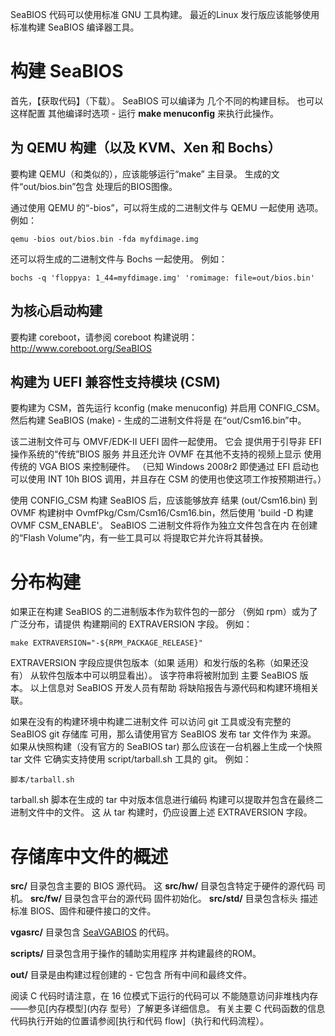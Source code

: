 SeaBIOS 代码可以使用标准 GNU 工具构建。 最近的Linux
发行版应该能够使用标准构建 SeaBIOS
编译器工具。

构建 SeaBIOS
===============

首先，【获取代码】（下载）。 SeaBIOS 可以编译为
几个不同的构建目标。 也可以这样配置
其他编译时选项 - 运行 **make menuconfig** 来执行此操作。

为 QEMU 构建（以及 KVM、Xen 和 Bochs）
-----------------------------------------------------------

要构建 QEMU（和类似的），应该能够运行“make”
主目录。 生成的文件“out/bios.bin”包含
处理后的BIOS图像。

通过使用 QEMU 的“-bios”，可以将生成的二进制文件与 QEMU 一起使用
选项。 例如：

`qemu -bios out/bios.bin -fda myfdimage.img`

还可以将生成的二进制文件与 Bochs 一起使用。 例如：

`bochs -q 'floppya: 1_44=myfdimage.img' 'romimage: file=out/bios.bin'`

为核心启动构建
------------------

要构建 coreboot，请参阅 coreboot 构建说明：
<http://www.coreboot.org/SeaBIOS>

构建为 UEFI 兼容性支持模块 (CSM)
--------------------------------------------------

要构建为 CSM，首先运行 kconfig (make menuconfig) 并启用
CONFIG_CSM。 然后构建 SeaBIOS (make) - 生成的二进制文件将是
在“out/Csm16.bin”中。

该二进制文件可与 OMVF/EDK-II UEFI 固件一起使用。 它会
提供用于引导非 EFI 操作系统的“传统”BIOS 服务
并且还允许 OVMF 在其他不支持的视频上显示
使用传统的 VGA BIOS 来控制硬件。 （已知 Windows 2008r2
即使通过 EFI 启动也可以使用 INT 10h BIOS 调用，并且存在
CSM 的使用也使这项工作按预期进行。）

使用 CONFIG_CSM 构建 SeaBIOS 后，应该能够放弃
结果 (out/Csm16.bin) 到 OVMF 构建树中
OvmfPkg/Csm/Csm16/Csm16.bin，然后使用 'build -D 构建 OVMF
CSM_ENABLE'。 SeaBIOS 二进制文件将作为独立文件包含在内
在创建的“Flash Volume”内，有一些工具可以
将提取它并允许将其替换。

分布构建
===================

如果正在构建 SeaBIOS 的二进制版本作为软件包的一部分
（例如 rpm）或为了广泛分布，请提供
构建期间的 EXTRAVERSION 字段。 例如：

`make EXTRAVERSION="-${RPM_PACKAGE_RELEASE}"`

EXTRAVERSION 字段应提供包版本（如果
适用）和发行版的名称（如果还没有）
从软件包版本中可以明显看出）。 该字符串将被附加到
主要 SeaBIOS 版本。 以上信息对 SeaBIOS 开发人员有帮助
将缺陷报告与源代码和构建环境相关联。

如果在没有的构建环境中构建二进制文件
可以访问 git 工具或没有完整的 SeaBIOS git 存储库
可用，那么请使用官方 SeaBIOS 发布 tar 文件作为
来源。 如果从快照构建（没有官方的
SeaBIOS tar) 那么应该在一台机器上生成一个快照 tar 文件
它确实支持使用 script/tarball.sh 工具的 git。 例如：

`脚本/tarball.sh`

tarball.sh 脚本在生成的 tar 中对版本信息进行编码
构建可以提取并包含在最终二进制文件中的文件。 这
从 tar 构建时，仍应设置上述 EXTRAVERSION 字段。

存储库中文件的概述
=====================================

**src/** 目录包含主要的 BIOS 源代码。 这
**src/hw/** 目录包含特定于硬件的源代码
司机。 **src/fw/** 目录包含平台的源代码
固件初始化。 **src/std/** 目录包含标头
描述标准 BIOS、固件和硬件接口的文件。

**vgasrc/** 目录包含 [SeaVGABIOS](SeaVGABIOS) 的代码。

**scripts/** 目录包含用于操作的辅助实用程序
并构建最终的ROM。

**out/** 目录是由构建过程创建的 - 它包含
所有中间和最终文件。

阅读 C 代码时请注意，在 16 位模式下运行的代码可以
不能随意访问非堆栈内存——参见[内存模型](内存
型号）了解更多详细信息。 有关主要 C 代码函数的信息
代码执行开始的位置请参阅[执行和代码
flow]（执行和代码流程）。
